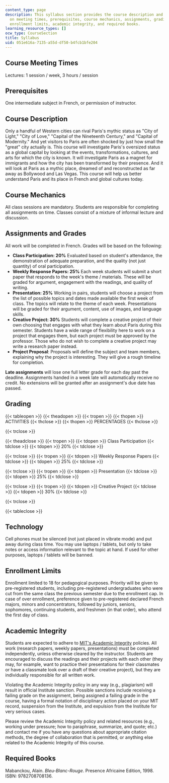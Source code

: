 ```yaml
---
content_type: page
description: This syllabus section provides the course description and information
  on meeting times, prerequisites, course mechanics, assignments, grading, technology,
  enrollment limits, academic integrity, and required books.
learning_resource_types: []
ocw_type: CourseSection
title: Syllabus
uid: 051e616a-7135-a55d-df50-b4fcb1bfe204
---
```


Course Meeting Times
--------------------

Lectures: 1 session / week, 3 hours / session

Prerequisites
-------------

One intermediate subject in French, or permission of instructor.

Course Description
------------------

Only a handful of Western cities can rival Paris's mythic status as "City of Light," "City of Love," "Capital of the Nineteenth Century," and "Capital of Modernity." And yet visitors to Paris are often shocked by just how small the "great" city actually is. This course will investigate Paris's oversized status as a global capital by looking at the events, transformations, cultures, and arts for which the city is known. It will investigate Paris as a magnet for immigrants and how the city has been transformed by their presence. And it will look at Paris as a mythic place, dreamed of and reconstructed as far away as Bollywood and Las Vegas. This course will help us better understand Paris and its place in French and global cultures today.

Course Mechanics
----------------

All class sessions are mandatory. Students are responsible for completing all assignments on time. Classes consist of a mixture of informal lecture and discussion.

Assignments and Grades
----------------------

All work will be completed in French. Grades will be based on the following:

*   **Class Participation: 20%** Evaluated based on student's attendance, the demonstration of adequate preparation, and the quality (not just quantity) of oral participation.
*   **Weekly Response Papers: 25%** Each week students will submit a short paper that responds to the week's theme / materials. These will be graded for argument, engagement with the readings, and quality of writing.
*   **Presentation: 25%** Working in pairs, students will choose a project from the list of possible topics and dates made available the first week of class. The topics will relate to the theme of each week. Presentations will be graded for their argument, content, use of images, and language skills.
*   **Creative Project: 30%** Students will complete a creative project of their own choosing that engages with what they learn about Paris during this semester. Students have a wide range of flexibility here to work on a project that engages them, but each project must be approved by the professor. Those who do not wish to complete a creative project may write a research paper instead.
*   **Project Proposal**: Proposals will define the subject and team members, explaining why the project is interesting. They will give a rough timeline for completion.

**Late assignments** will lose one full letter grade for each day past the deadline. Assignments handed in a week late will automatically receive no credit. No extensions will be granted after an assignment's due date has passed.

Grading
-------

{{< tableopen >}}
{{< theadopen >}}
{{< tropen >}}
{{< thopen >}}
ACTIVITIES
{{< thclose >}}
{{< thopen >}}
PERCENTAGES
{{< thclose >}}

{{< trclose >}}

{{< theadclose >}}
{{< tropen >}}
{{< tdopen >}}
Class Participation
{{< tdclose >}}
{{< tdopen >}}
20%
{{< tdclose >}}

{{< trclose >}}
{{< tropen >}}
{{< tdopen >}}
Weekly Response Papers
{{< tdclose >}}
{{< tdopen >}}
25%
{{< tdclose >}}

{{< trclose >}}
{{< tropen >}}
{{< tdopen >}}
Presentation
{{< tdclose >}}
{{< tdopen >}}
25%
{{< tdclose >}}

{{< trclose >}}
{{< tropen >}}
{{< tdopen >}}
Creative Project
{{< tdclose >}}
{{< tdopen >}}
30%
{{< tdclose >}}

{{< trclose >}}

{{< tableclose >}}

Technology
----------

Cell phones must be silenced (not just placed in vibrate mode) and put away during class time. You may use laptops / tablets, but only to take notes or access information relevant to the topic at hand. If used for other purposes, laptops / tablets will be banned.

Enrollment Limits
-----------------

Enrollment limited to 18 for pedagogical purposes. Priority will be given to pre-registered students, including pre-registered undergraduates who were cut from the same class the previous semester due to the enrollment cap. In case of over enrollment, preference given to pre-registered declared French majors, minors and concentrators, followed by juniors, seniors, sophomores, continuing students, and freshmen (in that order), who attend the first day of class.

Academic Integrity
------------------

Students are expected to adhere to [MIT's Academic Integrity](http://integrity.mit.edu/) policies. All work (research papers, weekly papers, presentations) must be completed independently, unless otherwise cleared by the instructor. Students are encouraged to discuss the readings and their projects with each other (they may, for example, want to practice their presentations for their classmates or have a classmate look over a draft of their creative project), but they are individually responsible for all written work.

Violating the Academic Integrity policy in any way (e.g., plagiarism) will result in official Institute sanction. Possible sanctions include receiving a failing grade on the assignment, being assigned a failing grade in the course, having a formal notation of disciplinary action placed on your MIT record, suspension from the Institute, and expulsion from the Institute for very serious cases.

Please review the Academic Integrity policy and related resources (e.g., working under pressure; how to paraphrase, summarize, and quote; etc.) and contact me if you have any questions about appropriate citation methods, the degree of collaboration that is permitted, or anything else related to the Academic Integrity of this course.

Required Books
--------------

Mabanckou, Alain. _Bleu-Blanc-Rouge_. Presence Africaine Edition, 1998. ISBN: 9782708708136.